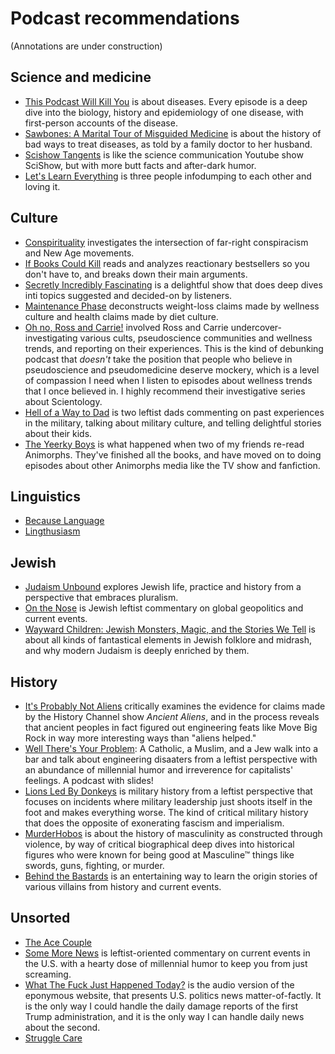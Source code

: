 # Podcast recommendations

(Annotations are under construction)

## Science and medicine
* <a href="https://thispodcastwillkillyou.com/">This Podcast Will Kill You</a> is about diseases. Every episode is a deep dive into the biology, history and epidemiology of one disease, with first-person accounts of the disease.
* <a href="https://maximumfun.org/podcasts/sawbones/">Sawbones: A Marital Tour of Misguided Medicine</a> is about the history of bad ways to treat diseases, as told by a family doctor to her husband.
* <a href="https://complexly.com/shows/scishow-tangents/">Scishow Tangents</a> is like the science communication Youtube show SciShow, but with more butt facts and after-dark humor.
* <a href="https://maximumfun.org/podcasts/lets-learn-everything/">Let's Learn Everything</a> is three people infodumping to each other and loving it.

## Culture
* <a href="https://www.conspirituality.net/">Conspirituality</a> investigates the intersection of far-right conspiracism and New Age movements.
* <a href="https://www.buzzsprout.com/2040953/about">If Books Could Kill</a> reads and analyzes reactionary bestsellers so you don't have to, and breaks down their main arguments.
* <a href="https://sifpod.fun">Secretly Incredibly Fascinating</a> is a delightful show that does deep dives inti topics suggested and decided-on by listeners.
* <a href="https://www.maintenancephase.com/">Maintenance Phase</a> deconstructs weight-loss claims made by wellness culture and health claims made by diet culture.
* <a href="https://maximumfun.org/podcasts/oh-no-ross-and-carrie/">Oh no, Ross and Carrie!</a> involved Ross and Carrie undercover-investigating various cults, pseudoscience communities and wellness trends, and reporting on their experiences. This is the kind of debunking podcast that *doesn't* take the position that people who believe in pseudoscience and pseudomedicine deserve mockery, which is a level of compassion I need when I listen to episodes about wellness trends that I once believed in. I highly recommend their investigative series about Scientology.
* <a href="https://www.patreon.com/Hellofawaytodie">Hell of a Way to Dad</a> is two leftist dads commenting on past experiences in the military, talking about military culture, and telling delightful stories about their kids.
* <a href="https://www.patreon.com/TheYeerkyBoys?utm_campaign=creatorshare_fan">The Yeerky Boys</a> is what happened when two of my friends re-read Animorphs. They've finished all the books, and have moved on to doing episodes about other Animorphs media like the TV show and fanfiction.

## Linguistics
* <a href="https://becauselanguage.com/">Because Language</a>
* <a href="https://lingthusiasm.com/">Lingthusiasm</a>

## Jewish
* <a href="https://www.judaismunbound.com/podcast">Judaism Unbound</a> explores Jewish life, practice and history from a perspective that embraces pluralism.
* <a href="https://jewishcurrents.org/on-the-nose">On the Nose</a> is Jewish leftist commentary on global geopolitics and current events.
* <a href="https://waywardchildren.buzzsprout.com/2208422/about">Wayward Children: Jewish Monsters, Magic, and the Stories We Tell</a> is about all kinds of fantastical elements in Jewish folklore and midrash, and why modern Judaism is deeply enriched by them.

## History
* <a href="https://probsnotaliens.com">It's Probably Not Aliens</a> critically examines the evidence for claims made by the History Channel show <i>Ancient Aliens</i>, and in the process reveals that ancient peoples in fact figured out engineering feats like Move Big Rock in way more interesting ways than "aliens helped."
* <a href="https://www.youtube.com/@welltheresyourproblempodca1465">Well There's Your Problem</a>: A Catholic, a Muslim, and a Jew walk into a bar and talk about engineering disaaters from a leftist perspective with an abundance of millennial humor and irreverence for capitalists' feelings. A podcast with slides!
* <a href="https://www.youtube.com/@lionsledbydonkeyspodcast7424">Lions Led By Donkeys</a> is military history from a leftist perspective that focuses on incidents where military leadership just shoots itself in the foot and makes everything worse. The kind of critical military history that does the opposite of exonerating fascism and imperialism.
* <a href="https://linktr.ee/murderhobos">MurderHobos</a> is about the history of masculinity as constructed through violence, by way of critical biographical deep dives into historical figures who were known for being good at Masculine™ things like swords, guns, fighting, or murder.
* <a href="https://www.iheart.com/podcast/105-behind-the-bastards-29236323/">Behind the Bastards</a> is an entertaining way to learn the origin stories of various villains from history and current events.

## Unsorted
* <a href="https://theacecouple.com/">The Ace Couple</a>
* <a href="https://www.patreon.com/SomeMoreNews">Some More News</a> is leftist-oriented commentary on current events in the U.S. with a hearty dose of millennial humor to keep you from just screaming.
* <a href="https://whatthefuckjusthappenedtoday.com/podcasts/">What The Fuck Just Happened Today?</a> is the audio version of the eponymous website, that presents U.S. politics news matter-of-factly. It is the only way I could handle the daily damage reports of the first Trump administration, and it is the only way I can handle daily news about the second.
* <a href="https://www.strugglecare.com/podcast-rss">Struggle Care</a>

